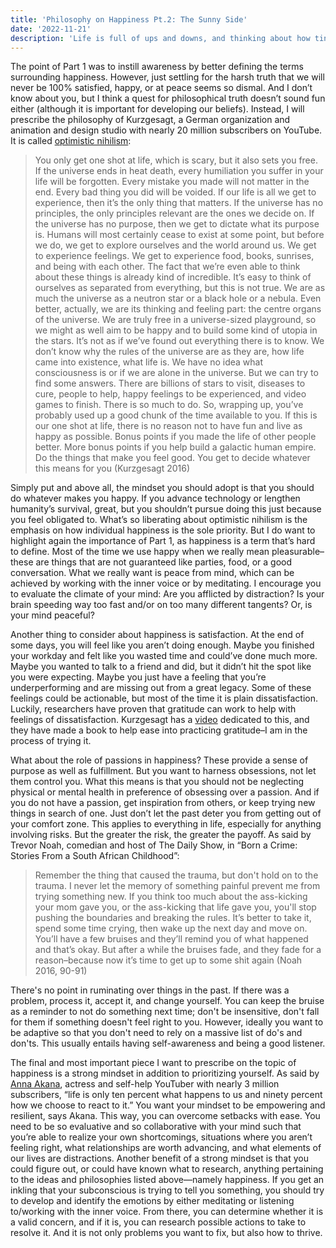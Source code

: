 ```yaml
---
title: 'Philosophy on Happiness Pt.2: The Sunny Side'
date: '2022-11-21'
description: 'Life is full of ups and downs, and thinking about how tiny our existence is fills us with dread. What philosophies and mindsets should we adopt to live more positively?'
---
```


The point of Part 1 was to instill awareness by better defining the terms surrounding happiness. However, just settling for the harsh truth that we will never be 100% satisfied, happy, or at peace seems so dismal. And I don’t know about you, but I think a quest for philosophical truth doesn’t sound fun either (although it is important for developing our beliefs). Instead, I will prescribe the philosophy of Kurzgesagt, a German organization and animation and design studio with nearly 20 million subscribers on YouTube. It is called [optimistic nihilism](https://youtu.be/MBRqu0YOH14):

> You only get one shot at life, which is scary, but it also sets you free. If the universe ends in heat death, every humiliation you suffer in your life will be forgotten. Every mistake you made will not matter in the end. Every bad thing you did will be voided. If our life is all we get to experience, then it’s the only thing that matters. If the universe has no principles, the only principles relevant are the ones we decide on. If the universe has no purpose, then we get to dictate what its purpose is. Humans will most certainly cease to exist at some point, but before we do, we get to explore ourselves and the world around us. We get to experience feelings. We get to experience food, books, sunrises, and being with each other. The fact that we’re even able to think about these things is already kind of incredible. It’s easy to think of ourselves as separated from everything, but this is not true. We are as much the universe as a neutron star or a black hole or a nebula. Even better, actually, we are its thinking and feeling part: the centre organs of the universe. We are truly free in a universe-sized playground, so we might as well aim to be happy and to build some kind of utopia in the stars. It’s not as if we’ve found out everything there is to know. We don’t know why the rules of the universe are as they are, how life came into existence, what life is. We have no idea what consciousness is or if we are alone in the universe. But we can try to find some answers. There are billions of stars to visit, diseases to cure, people to help, happy feelings to be experienced, and video games to finish. There is so much to do. So, wrapping up, you’ve probably used up a good chunk of the time available to you. If this is our one shot at life, there is no reason not to have fun and live as happy as possible. Bonus points if you made the life of other people better. More bonus points if you help build a galactic human empire. Do the things that make you feel good. You get to decide whatever this means for you (Kurzgesagt 2016)

Simply put and above all, the mindset you should adopt is that you should do whatever makes you happy. If you advance technology or lengthen humanity’s survival, great, but you shouldn’t pursue doing this just because you feel obligated to. What’s so liberating about optimistic nihilism is the emphasis on how individual happiness is the sole priority. But I do want to highlight again the importance of Part 1, as happiness is a term that’s hard to define. Most of the time we use happy when we really mean pleasurable–these are things that are not guaranteed like parties, food, or a good conversation. What we really want is peace from mind, which can be achieved by working with the inner voice or by meditating. I encourage you to evaluate the climate of your mind: Are you afflicted by distraction? Is your brain speeding way too fast and/or on too many different tangents? Or, is your mind peaceful?

Another thing to consider about happiness is satisfaction. At the end of some days, you will feel like you aren’t doing enough. Maybe you finished your workday and felt like you wasted time and could’ve done much more. Maybe you wanted to talk to a friend and did, but it didn’t hit the spot like you were expecting. Maybe you just have a feeling that you’re underperforming and are missing out from a great legacy. Some of these feelings could be actionable, but most of the time it is plain dissatisfaction. Luckily, researchers have proven that gratitude can work to help with feelings of dissatisfaction. Kurzgesagt has a [video](https://youtu.be/WPPPFqsECz0) dedicated to this, and they have made a book to help ease into practicing gratitude–I am in the process of trying it.

What about the role of passions in happiness? These provide a sense of purpose as well as fulfillment. But you want to harness obsessions, not let them control you. What this means is that you should not be neglecting physical or mental health in preference of obsessing over a passion. And if you do not have a passion, get inspiration from others, or keep trying new things in search of one. Just don’t let the past deter you from getting out of your comfort zone. This applies to everything in life, especially for anything involving risks. But the greater the risk, the greater the payoff. As said by Trevor Noah, comedian and host of The Daily Show, in “Born a Crime: Stories From a South African Childhood”:

> Remember the thing that caused the trauma, but don't hold on to the trauma. I never let the memory of something painful prevent me from trying something new. If you think too much about the ass-kicking your mom gave you, or the ass-kicking that life gave you, you'll stop pushing the boundaries and breaking the rules. It’s better to take it, spend some time crying, then wake up the next day and move on. You’ll have a few bruises and they’ll remind you of what happened and that’s okay. But after a while the bruises fade, and they fade for a reason–because now it’s time to get up to some shit again (Noah 2016, 90-91)

There's no point in ruminating over things in the past. If there was a problem, process it, accept it, and change yourself. You can keep the bruise as a reminder to not do something next time; don't be insensitive, don't fall for them if something doesn't feel right to you. However, ideally you want to be adaptive so that you don't need to rely on a massive list of do's and don'ts. This usually entails having self-awareness and being a good listener.

The final and most important piece I want to prescribe on the topic of happiness is a strong mindset in addition to prioritizing yourself. As said by [Anna Akana](https://youtu.be/sDVF040qBBo), actress and self-help YouTuber with nearly 3 million subscribers, “life is only ten percent what happens to us and ninety percent how we choose to react to it.” You want your mindset to be empowering and resilient, says Akana. This way, you can overcome setbacks with ease. You need to be so evaluative and so collaborative with your mind such that you’re able to realize your own shortcomings, situations where you aren’t feeling right, what relationships are worth advancing, and what elements of our lives are distractions. Another benefit of a strong mindset is that you could figure out, or could have known what to research, anything pertaining to the ideas and philosophies listed above—namely happiness. If you get an inkling that your subconscious is trying to tell you something, you should try to develop and identify the emotions by either meditating or listening to/working with the inner voice. From there, you can determine whether it is a valid concern, and if it is, you can research possible actions to take to resolve it. And it is not only problems you want to fix, but also how to thrive.
